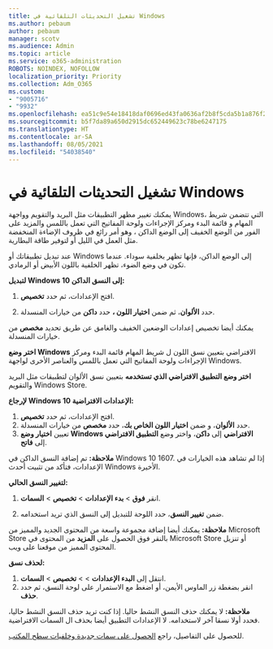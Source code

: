 ```yaml
---
title: تشغيل التحديثات التلقائية في Windows
ms.author: pebaum
author: pebaum
manager: scotv
ms.audience: Admin
ms.topic: article
ms.service: o365-administration
ROBOTS: NOINDEX, NOFOLLOW
localization_priority: Priority
ms.collection: Adm_O365
ms.custom:
- "9005716"
- "9932"
ms.openlocfilehash: ea51c9e54e18418daf0696ed43fa0636af2b8f5cda5b1a876f2b6cc13eaad6fb
ms.sourcegitcommit: b5f7da89a650d2915dc652449623c78be6247175
ms.translationtype: HT
ms.contentlocale: ar-SA
ms.lasthandoff: 08/05/2021
ms.locfileid: "54038540"
---
```

# <a name="turn-on-and-off-automatic-updates-in-windows"></a>تشغيل التحديثات التلقائية في Windows

يمكنك تغيير مظهر التطبيقات مثل البريد والتقويم وواجهة Windows، التي تتضمن شريط المهام و قائمة البدء ومركز الإجراءات ولوحة المفاتيح التي تعمل باللمس والمزيد على الفور من الوضع الخفيف إلى الوضع الداكن ، وهو أمر رائع في ظروف الإضاءة المنخفضة مثل العمل في الليل أو لتوفير طاقة البطارية.  

عند تبديل تطبيقاتك أو Windows إلى الوضع الداكن، فإنها تظهر بخلفية سوداء. عندما تكون في وضع الضوء، تظهر الخلفية باللون الأبيض أو الرمادي.
 
**لتبديل Windows 10 إلى النسق الداكن:**

1. افتح الإعدادات، ثم حدد **تخصيص**.
  
1. حدد **الألوان**، ثم ضمن **اختيار اللون ،** حدد **داكن** من خيارات المنسدلة.

يمكنك أيضا تخصيص إعدادات الوضعين الخفيف والغامق عن طريق تحديد **مخصص** من خيارات المنسدلة.

**اختر وضع Windows** الافتراضي بتعيين نسق اللون ل شريط المهام قائمة البدء ومركز الإجراءات ولوحة المفاتيح التي تعمل باللمس والعناصر الأخرى لواجهة Windows.  

**اختر وضع التطبيق الافتراضي الذي تستخدمه** بتعيين نسق الألوان لتطبيقات مثل البريد والتقويم Windows Store.
 
**لإرجاع Windows 10 الإعدادات الافتراضية:**

1. افتح الإعدادات، ثم حدد **تخصيص**.  
1. حدد **الألوان**، و ضمن **اختيار اللون الخاص بك**، حدد **مخصص** من خيارات المنسدلة.  
1. تعيين **اختيار وضع Windows الافتراضي** إلى **داكن**، واختر وضع **التطبيق الافتراضي** إلى **فاتح**.

**ملاحظة:** تم إضافة النسق الداكن في Windows 10 1607. إذا لم تشاهد هذه الخيارات في الإعدادات، فتأكد من تثبيت أحدث Windows الأخيرة.

**لتغيير النسق الحالي:**

1. انقر **فوق**  >  **بدء الإعدادات**  >  **تخصيص**  >  **السمات**.  

1. ضمن **تغيير النسق**، حدد اللوحة للتبديل إلى النسق الذي تريد استخدامه. 

**ملاحظة:** يمكنك أيضا إضافة مجموعة واسعة من المحتوى الجديد والمميز من Microsoft Store بالنقر فوق الحصول على **المزيد** من المحتوى في Microsoft Store أو تنزيل المحتوى المميز من موقعنا على ويب.

**لحذف نسق:**

1. انتقل إلى **البدء الإعدادات**  >    >  **تخصيص**  >  **السمات**. 
1. انقر بضغطة زر الماوس الأيمن، أو اضغط مع الاستمرار على لوحة النسق، ثم حدد **حذف**. 

**ملاحظة:** لا يمكنك حذف النسق النشط حاليا. إذا كنت تريد حذف النسق النشط حاليا، فحدد أولا نسقا آخر لاستخدامه. لا الإعدادات التطبيق أيضا بحذف ال السمات الافتراضية.

للحصول على التفاصيل، راجع [الحصول على سمات جديدة وخلفيات سطح المكتب](https://support.microsoft.com/windows/get-new-themes-and-desktop-backgrounds-09e3e0a6-02e3-5ecd-22a1-5d048e3cb0d3).

